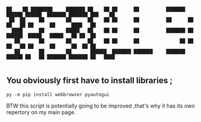                                                                                                                  
```
██    ██ ████████     ███████ ██    ██ ██      ██          ███████  ██████ ██████  ███████ ███████ ███    ██
 ██  ██     ██        ██      ██    ██ ██      ██          ██      ██      ██   ██ ██      ██      ████   ██
  ████      ██        █████   ██    ██ ██      ██          ███████ ██      ██████  █████   █████   ██ ██  ██
   ██       ██        ██      ██    ██ ██      ██               ██ ██      ██   ██ ██      ██      ██  ██ ██
   ██       ██        ██       ██████  ███████ ███████     ███████  ██████ ██   ██ ███████ ███████ ██   ████
                                                                                                                 
```

## You obviously first have to install libraries ;

```
py -m pip install webbrowser pyautogui 
```


BTW this script is potentially going to be improved ,that's why it has its own repertory on my main page.
